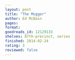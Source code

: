 ```yaml
---
layout: post
title: "The Mugger"
author: Ed McBain
pages: 
format: 
goodreads_id: 12129133
shelves: 87th-precinct, series
finished: 2014-02-24
rating: 3
reviewed: false
---
```

